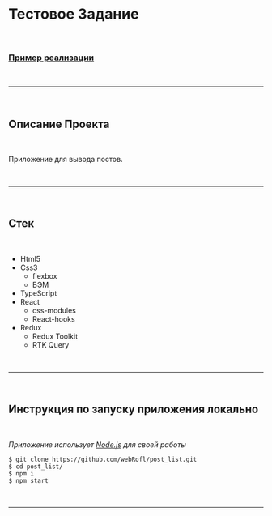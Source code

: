 # Тестовое Задание

<br>

### [Пример реализации][1]

<br/>

---

<br/>

## Описание Проекта

<br />

Приложение для вывода постов.

<br />

---

<br />

## Стек

<br />

- Html5
- Css3
  - flexbox
  - БЭМ
- TypeScript
- React
  - css-modules
  - React-hooks
- Redux
  - Redux Toolkit
  - RTK Query

<br />

---

<br />

## Инструкция по запуску приложения **локально**

<br />

_Приложение использует [Node.js][2] для своей работы_

```
$ git clone https://github.com/webRofl/post_list.git
$ cd post_list/
$ npm i
$ npm start
```

<br />

---

<br />

[1]: https://webrofl.github.io/post_list
[2]: https://nodejs.org/
